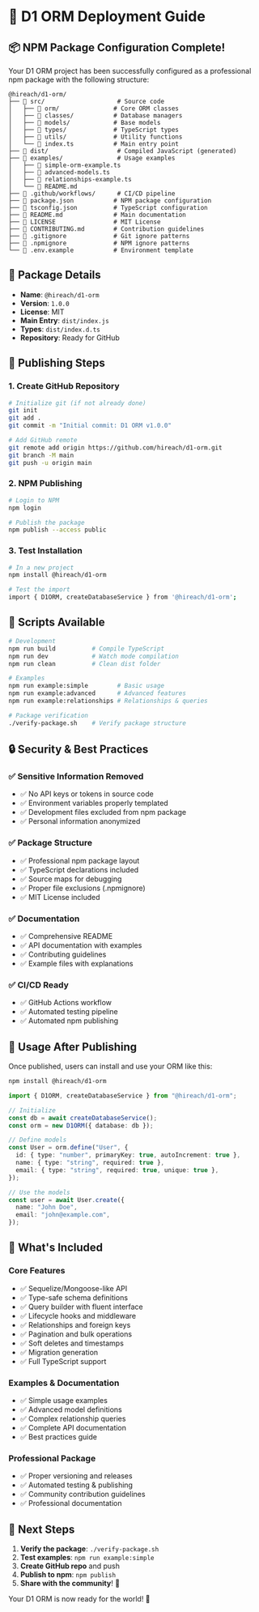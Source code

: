 # 🚀 D1 ORM Deployment Guide

## 📦 NPM Package Configuration Complete!

Your D1 ORM project has been successfully configured as a professional npm package with the following structure:

```
@hireach/d1-orm/
├── 📁 src/                    # Source code
│   ├── 📁 orm/               # Core ORM classes
│   ├── 📁 classes/           # Database managers
│   ├── 📁 models/            # Base models
│   ├── 📁 types/             # TypeScript types
│   ├── 📁 utils/             # Utility functions
│   └── 📄 index.ts           # Main entry point
├── 📁 dist/                   # Compiled JavaScript (generated)
├── 📁 examples/               # Usage examples
│   ├── 📄 simple-orm-example.ts
│   ├── 📄 advanced-models.ts
│   ├── 📄 relationships-example.ts
│   └── 📄 README.md
├── 📁 .github/workflows/      # CI/CD pipeline
├── 📄 package.json           # NPM package configuration
├── 📄 tsconfig.json          # TypeScript configuration
├── 📄 README.md              # Main documentation
├── 📄 LICENSE                # MIT License
├── 📄 CONTRIBUTING.md        # Contribution guidelines
├── 📄 .gitignore             # Git ignore patterns
├── 📄 .npmignore             # NPM ignore patterns
└── 📄 .env.example           # Environment template
```

## 🔧 Package Details

- **Name**: `@hireach/d1-orm`
- **Version**: `1.0.0`
- **License**: MIT
- **Main Entry**: `dist/index.js`
- **Types**: `dist/index.d.ts`
- **Repository**: Ready for GitHub

## 🚀 Publishing Steps

### 1. Create GitHub Repository

```bash
# Initialize git (if not already done)
git init
git add .
git commit -m "Initial commit: D1 ORM v1.0.0"

# Add GitHub remote
git remote add origin https://github.com/hireach/d1-orm.git
git branch -M main
git push -u origin main
```

### 2. NPM Publishing

```bash
# Login to NPM
npm login

# Publish the package
npm publish --access public
```

### 3. Test Installation

```bash
# In a new project
npm install @hireach/d1-orm

# Test the import
import { D1ORM, createDatabaseService } from '@hireach/d1-orm';
```

## 📝 Scripts Available

```bash
# Development
npm run build          # Compile TypeScript
npm run dev            # Watch mode compilation
npm run clean          # Clean dist folder

# Examples
npm run example:simple        # Basic usage
npm run example:advanced      # Advanced features
npm run example:relationships # Relationships & queries

# Package verification
./verify-package.sh    # Verify package structure
```

## 🔒 Security & Best Practices

### ✅ Sensitive Information Removed

- ✅ No API keys or tokens in source code
- ✅ Environment variables properly templated
- ✅ Development files excluded from npm package
- ✅ Personal information anonymized

### ✅ Package Structure

- ✅ Professional npm package layout
- ✅ TypeScript declarations included
- ✅ Source maps for debugging
- ✅ Proper file exclusions (.npmignore)
- ✅ MIT License included

### ✅ Documentation

- ✅ Comprehensive README
- ✅ API documentation with examples
- ✅ Contributing guidelines
- ✅ Example files with explanations

### ✅ CI/CD Ready

- ✅ GitHub Actions workflow
- ✅ Automated testing pipeline
- ✅ Automated npm publishing

## 🎯 Usage After Publishing

Once published, users can install and use your ORM like this:

```bash
npm install @hireach/d1-orm
```

```typescript
import { D1ORM, createDatabaseService } from "@hireach/d1-orm";

// Initialize
const db = await createDatabaseService();
const orm = new D1ORM({ database: db });

// Define models
const User = orm.define("User", {
  id: { type: "number", primaryKey: true, autoIncrement: true },
  name: { type: "string", required: true },
  email: { type: "string", required: true, unique: true },
});

// Use the models
const user = await User.create({
  name: "John Doe",
  email: "john@example.com",
});
```

## 🎉 What's Included

### Core Features

- ✅ Sequelize/Mongoose-like API
- ✅ Type-safe schema definitions
- ✅ Query builder with fluent interface
- ✅ Lifecycle hooks and middleware
- ✅ Relationships and foreign keys
- ✅ Pagination and bulk operations
- ✅ Soft deletes and timestamps
- ✅ Migration generation
- ✅ Full TypeScript support

### Examples & Documentation

- ✅ Simple usage examples
- ✅ Advanced model definitions
- ✅ Complex relationship queries
- ✅ Complete API documentation
- ✅ Best practices guide

### Professional Package

- ✅ Proper versioning and releases
- ✅ Automated testing & publishing
- ✅ Community contribution guidelines
- ✅ Professional documentation

## 🎯 Next Steps

1. **Verify the package**: `./verify-package.sh`
2. **Test examples**: `npm run example:simple`
3. **Create GitHub repo** and push
4. **Publish to npm**: `npm publish`
5. **Share with the community**! 🚀

Your D1 ORM is now ready for the world! 🌟
